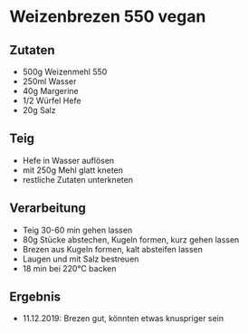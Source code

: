 # Weizenbrezen 550 vegan

## Zutaten

* 500g Weizenmehl 550
* 250ml Wasser
* 40g Margerine
* 1/2 Würfel Hefe
* 20g Salz

## Teig

* Hefe in Wasser auflösen
* mit 250g Mehl glatt kneten
* restliche Zutaten unterkneten

## Verarbeitung

* Teig 30-60 min gehen lassen
* 80g Stücke abstechen, Kugeln formen, kurz gehen lassen
* Brezen aus Kugeln formen, kalt absteifen lassen
* Laugen und mit Salz bestreuen
* 18 min bei 220°C backen

## Ergebnis

* 11.12.2019: Brezen gut, könnten etwas knuspriger sein
